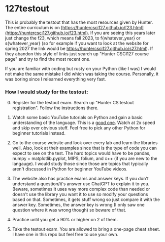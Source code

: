 # 127testout
This is probably the testout that has the most resources given by Hunter. The entire curriculum is on [https://huntercsci127.github.io/f23.html](https://huntercsci127.github.io/f23.html). 
If you are seeing this years later just change the f23, which means fall 2023, to f{whatever_year} or s{whatever_year} (so for example if you want to look at the website for spring 2027
the link would be https://huntercsci127.github.io/s27.html). If they abandon this style of links just search up "Hunter CSCI127 course page" and try to find the most recent one.

If you are familiar with coding but rusty on your Python (like I was) I would not make the same mistake I did which was taking the course. Personally, it was boring since I relearned everything very fast.

### How I would study for the testout:

0. Register for the testout exam. Search up "Hunter CS testout registration". Follow the instructions there.

1. Watch some basic YouTube tutorials on Python and gain a basic understanding of the language. This is a [good one](https://www.youtube.com/watch?v=rfscVS0vtbw). Watch at 2x speed and skip
over obvious stuff. Feel free to pick any other Python for beginner tutorials instead.

2. Go to the course website and look over every lab and learn the libraries well. Also, look at their examples
since that is the type of code you can expect to see on the test. The hard topics would have to be pandas, numpy + matplotlib.pyplot, MIPS, folium, and c++ (if you are new to the langauge).
I would study those since those are topics that typically aren't discussed in Python for beginner YouTube videos.

3. The website also has practice exams and answer keys. If you don't understand a question/it's answer use ChatGPT to explain it to you. Beware, sometimes it uses way more complex code
than needed or doesn't use the library you want it to use so modify your questions based on that. Sometimes, it gets stuff wrong so just compare it with the answer key.
Sometimes, the answer key is wrong (I only saw one question where it was wrong though) so beware of that.

4. Practice until you get a 90% or higher on 2 of them. 

5. Take the testout exam. You are allowed to bring a one-page cheat sheet. I have one in this repo but feel free to use your own.
